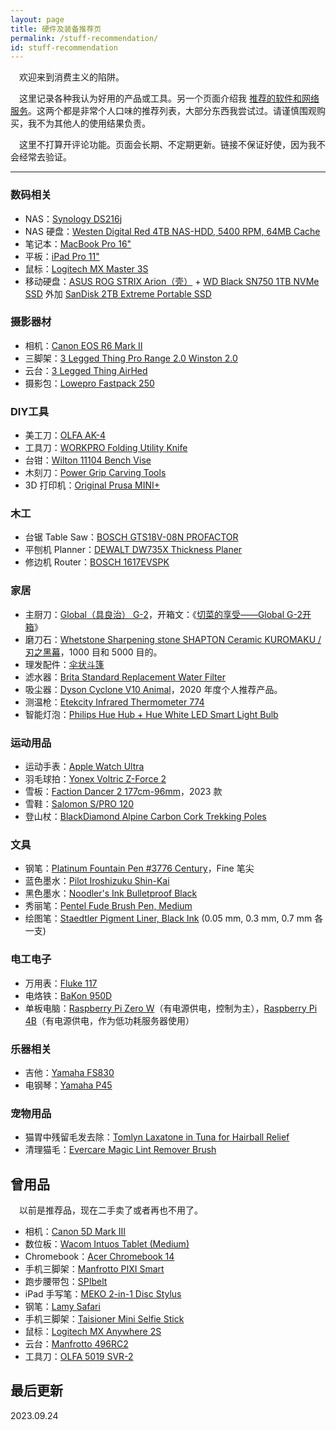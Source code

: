 ```yaml
---
layout: page
title: 硬件及装备推荐页
permalink: /stuff-recommendation/
id: stuff-recommendation
---
```


　欢迎来到消费主义的陷阱。

　这里记录各种我认为好用的产品或工具。另一个页面介绍我 [推荐的软件和网络服务](/software-recommendation/)。这两个都是非常个人口味的推荐列表，大部分东西我尝试过。请谨慎围观购买，我不为其他人的使用结果负责。

　这里不打算开评论功能。页面会长期、不定期更新。链接不保证好使，因为我不会经常去验证。

------

### 数码相关

- NAS：[Synology DS216j](http://a.co/jc7u0rh)
- NAS 硬盘：[Westen Digital Red 4TB NAS-HDD, 5400 RPM, 64MB Cache](http://a.co/1tP6TtO)
- 笔记本：[MacBook Pro 16"](https://www.apple.com/shop/buy-mac/macbook-pro/16-inch)
- 平板：[iPad Pro 11"](https://www.apple.com/shop/buy-ipad/ipad-pro)
- 鼠标：[Logitech MX Master 3S](https://www.logitech.com/en-us/products/mice/mx-master-3s.910-006557.html)
- 移动硬盘：[ASUS ROG STRIX Arion（壳）](https://rog.asus.com/us/storage/rog-strix-arion-model/) + [WD Black SN750 1TB NVMe SSD](https://www.amazon.com/gp/product/B07M64QXMN/) 外加 [SanDisk 2TB Extreme Portable SSD](https://www.westerndigital.com/products/portable-drives/sandisk-extreme-usb-3-2-ssd#SDSSDE61-500G-G25)

### 摄影器材

- 相机：[Canon EOS R6 Mark II](https://www.usa.canon.com/shop/p/eos-r6-mark-ii?color=Black&type=New)
- 三脚架：[3 Legged Thing Pro Range 2.0 Winston 2.0](https://www.3leggedthing.com/eu/winston-2-carbon-fibre-tripod-system.html)
- 云台：[3 Legged Thing AirHed](https://www.3leggedthing.com/us/airhed-pro-ballhead.html)
- 摄影包：[Lowepro Fastpack 250](http://store.lowepro.com/fastpack-250)

### DIY工具

- 美工刀：[OLFA AK-4](http://www.olfa.com/cushion-grip-knife-%28ak-4%29/9164.html)
- 工具刀：[WORKPRO Folding Utility Knife](https://www.amazon.com/gp/product/B06ZZSVQGV/ref=ppx_yo_dt_b_search_asin_title?ie=UTF8&psc=1)
- 台钳：[Wilton 11104 Bench Vise](http://a.co/9dlypx9)
- 木刻刀：[Power Grip Carving Tools](http://a.co/4QTcXQc)
- 3D 打印机：[Original Prusa MINI+](https://www.prusa3d.com/category/original-prusa-mini/)

### 木工

- 台锯 Table Saw：[BOSCH GTS18V-08N PROFACTOR](https://www.boschtools.com/us/en/boschtools-ocs/table-saws-gts18v-08n-249334-p/)
- 平刨机 Planner：[DEWALT DW735X Thickness Planer](https://www.dewalt.com/product/dw735x/13-three-knife-two-speed-thickness-planer)
- 修边机 Router：[BOSCH 1617EVSPK](https://www.boschtools.com/us/en/boschtools-ocs/combo-pack-routers-1617evspk-27718-p/)

### 家居

- 主厨刀：[Global（具良治） G-2](http://global-knife.com/products/global_g/)，开箱文：《[切菜的享受——Global G-2开箱](/global-g-2-unboxing/)》
- 磨刀石：[Whetstone Sharpening stone SHAPTON Ceramic KUROMAKU / 刃之黑幕](https://www.amazon.com/gp/product/B001TPH8YG)，1000 目和 5000 目的。
- 理发配件：[伞状斗篷](http://amzn.com/B00PDCAT8S)
- 滤水器：[Brita Standard Replacement Water Filter](http://a.co/9qGWfgL)
- 吸尘器：[Dyson Cyclone V10 Animal](https://www.amazon.com/Dyson-Cyclone-Lightweight-Cordless-Cleaner/dp/B0798LCJK9/)，2020 年度个人推荐产品。
- 测温枪：[Etekcity Infrared Thermometer 774](https://www.amazon.com/gp/product/B00837ZGRY/)
- 智能灯泡：[Philips Hue Hub + Hue White LED Smart Light Bulb](https://www.amazon.com/gp/product/B07QZHMM4P/)

### 运动用品

- 运动手表：[Apple Watch Ultra](https://www.apple.com/apple-watch-ultra-2/)
- 羽毛球拍：[Yonex Voltric Z-Force 2](http://yonexusa.com/products/badminton/racquets/voltric-series)
- 雪板：[Faction Dancer 2 177cm-96mm](https://us.factionskis.com/products/dancer-2-ski?variant=40010789060666)，2023 款
- 雪鞋：[Salomon S/PRO 120](https://www.salomon.com/en-us/shop/product/s-pro-120.html#color=82771)
- 登山杖：[BlackDiamond Alpine Carbon Cork Trekking Poles](https://www.blackdiamondequipment.com/en_US/product/alpine-carbon-cork/)

### 文具

- 钢笔：[Platinum Fountain Pen #3776 Century](https://www.amazon.com/Platinum-Fountain-3776-Century-Chartres/dp/B07MJ5V8TD/)，Fine 笔尖
- 蓝色墨水：[Pilot Iroshizuku Shin-Kai](https://www.amazon.com/Pilot-Iroshizuku-Fountain-Shin-Kai-69225/dp/B00AEUWPD6/)
- 黑色墨水：[Noodler's Ink Bulletproof Black](http://www.pentorium.com/2013/03/09/ink-review-noodlers-bulletproof-black/)
- 秀丽笔：[Pentel Fude Brush Pen, Medium](https://www.amazon.com/gp/product/B000THNGVO)
- 绘图笔：[Staedtler Pigment Liner, Black Ink](https://www.amazon.com/gp/product/B001J8I3CE/) (0.05 mm, 0.3 mm, 0.7 mm 各一支)

### 电工电子

- 万用表：[Fluke 117](http://en-us.fluke.com/products/digital-multimeters/fluke-117-digital-multimeter.html)
- 电烙铁：[BaKon 950D](https://s.taobao.com/search?q=bakon+950d&imgfile=&commend=all&ssid=s5-e&search_type=item&sourceId=tb.index&spm=a21bo.7724922.8452-taobao-item.1&ie=utf8&initiative_id=tbindexz_20160115)
- 单板电脑：[Raspberry Pi Zero W](https://www.raspberrypi.org/products/raspberry-pi-zero-w/)（有电源供电，控制为主），[Raspberry Pi 4B](https://www.raspberrypi.org/products/raspberry-pi-4-model-b/)（有电源供电，作为低功耗服务器使用）

### 乐器相关

- 吉他：[Yamaha FS830](http://a.co/0SAQbbn)
- 电钢琴：[Yamaha P45](http://a.co/dKxNdjb)

### 宠物用品

- 猫胃中残留毛发去除：[Tomlyn Laxatone in Tuna for Hairball Relief](http://a.co/8NoyxHx)
- 清理猫毛：[Evercare Magic Lint Remover Brush](https://www.amazon.com/gp/product/B01DQIGFL0)

## 曾用品

　以前是推荐品，现在二手卖了或者再也不用了。

- 相机：[Canon 5D Mark III](http://shop.usa.canon.com/shop/en/catalog/eos-5d-mark-iii-body)
- 数位板：[Wacom Intuos Tablet (Medium)](https://www.wacom.com/en-us/store/pen-tablets/intuos-art-black-medium)
- Chromebook：[Acer Chromebook 14](http://a.co/gWMvsoY)
- 手机三脚架：[Manfrotto PIXI Smart](http://a.co/22l8eeD)
- 跑步腰带包：[SPIbelt](https://spibelt.com/shop/spibelt/large-pocket-spibelt/)
- iPad 手写笔：[MEKO 2-in-1 Disc Stylus](http://a.co/1zAniOW)
- 钢笔：[Lamy Safari](http://www.lamyusa.com/lamy_fountain_L14_safari.php)
- 手机三脚架：[Taisioner Mini Selfie Stick](https://www.amazon.com/gp/product/B07V35P6BR/)
- 鼠标：[Logitech MX Anywhere 2S](https://www.amazon.com/Logitech-Anywhere-Wireless-Cross-Computer-Control/dp/B071VK5KXN)
- 云台：[Manfrotto 496RC2](http://www.bhphotovideo.com/c/product/660321-REG/Manfrotto_496RC2_496RC2_Compact_Ball_Head.html)
- 工具刀：[OLFA 5019 SVR-2](http://www.olfa.com/stainless-steel-body-auto-lock-utility-knife-with-blade-snapper-%28svr-2%29/5019.html)

## 最后更新

2023.09.24
